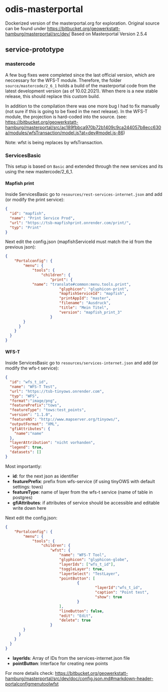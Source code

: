 # odis-masterportal
Dockerized version of the masterportal.org  for exploration. Original source can be found under https://bitbucket.org/geowerkstatt-hamburg/masterportal/src/dev/
Based on Masterportal Version 2.5.4

## service-prototype

### mastercode
A few bug fixes were completed since the last official version, which are neccessary for the WFS-T module. Therefore, the folder `source/mastercode/2_6_1` holds a build of the masterportal code from the latest development version (as of 10.02.2021). When there is a new stable release, this should replace this custom build. 

In addition to the compilation there was one more bug I had to fix manually (not sure if this is going to be fixed in the next release). In the WFS-T module, the projection is hard-coded into the source. (see: https://bitbucket.org/geowerkstatt-hamburg/masterportal/src/ac189fbbca970b72b1409c9ca244057b8ecc630a/modules/wfsTransaction/model.js?at=dev#model.js-86) 

Note: wfst is being replaces by wfsTransaction.

### ServicesBasic

This setup is based on `Basic` and extended through the new services and its using the new mastercode/2_6_1.

#### Mapfish print

Inside ServicesBasic go to `resources/rest-services-internet.json` and add (or modify the print service):

```json
{
  "id": "mapfish",
  "name": "Print Service Prod",
  "url": "https://tsb-mapfishprint.onrender.com/print/",
  "typ": "Print"
}
```

Next edit the config.json (mapfishServiceId must match the id from the previous json):

```json
{
	"Portalconfig": {
		"menu": {
			"tools": {
				"children": {
					"print": {
            "name": "translate#common:menu.tools.print",
						"glyphicon": "glyphicon-print",
						"mapfishServiceId": "mapfish",
						"printAppId": "master",
						"filename": "Ausdruck",
						"title": "Mein Titel",
						"version": "mapfish_print_3"
					}
        }
      }
    }
  }
}
```

#### WFS-T

Inside ServicesBasic go to `resources/services-internet.json` and add (or modify the wfs-t service):

```json
{
  "id": "wfs_t_id",
  "name": "WFS-T Test",
  "url": "https://tsb-tinyows.onrender.com",
  "typ": "WFS",
  "format":"image/png",
  "featurePrefix":"tows",
  "featureType": "tows:test_points",
  "version": "1.1.0",
  "featureNS": "http://www.mapserver.org/tinyows/",
  "outputFormat": "XML",
  "gfiAttributes": {
    "name":"name"
  },
  "layerAttribution": "nicht vorhanden",
  "legend": true,
  "datasets": []
}
```

Most importantly:

- **id**: for the next json as identifier
- **featurePrefix**: prefix from wfs-service (if using tinyOWS with default settings: tows)
- **featureType**: name of layer from the wfs-t service (name of table in postgres)
- **gfiAttributes**: if attributes of service should be accessible and editable write down here

Next edit the config.json:


```json
{
	"Portalconfig": {
		"menu": {
			"tools": {
				"children": {
					"wfst": {
						"name": "WFS-T Tool",
						"glyphicon": "glyphicon-globe",
						"layerIds": ["wfs_t_id"],
						"toggleLayer": true,
						"layerSelect": "TestLayer",
						"pointButton": [
								{
										"layerId":"wfs_t_id",
										"caption": "Point test",
										"show": true
								}
						],
						"lineButton": false,
						"edit": "Edit",
						"delete": true
					}
        }
      }
    }
  }
}
```

- **layerIds**: Array of IDs from the services-internet.json file
- **pointButton**: Interface for creating new points

For more details check: https://bitbucket.org/geowerkstatt-hamburg/masterportal/src/dev/doc/config.json.md#markdown-header-portalconfigmenutoolwfst

